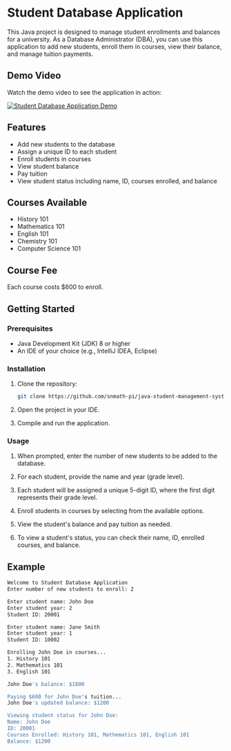 # Student Database Application

This Java project is designed to manage student enrollments and balances for a university. As a Database Administrator (DBA), you can use this application to add new students, enroll them in courses, view their balance, and manage tuition payments.

## Demo Video

Watch the demo video to see the application in action:

[![Student Database Application Demo](https://youtu.be/i1Ozeo_IlSE.jpg)](https://youtu.be/i1Ozeo_IlSE)

## Features

- Add new students to the database
- Assign a unique ID to each student
- Enroll students in courses
- View student balance
- Pay tuition
- View student status including name, ID, courses enrolled, and balance

## Courses Available

- History 101
- Mathematics 101
- English 101
- Chemistry 101
- Computer Science 101

## Course Fee

Each course costs $600 to enroll.

## Getting Started

### Prerequisites

- Java Development Kit (JDK) 8 or higher
- An IDE of your choice (e.g., IntelliJ IDEA, Eclipse)

### Installation

1. Clone the repository:

    ```sh
    git clone https://github.com/snmath-pi/java-student-management-system.git
    ```

2. Open the project in your IDE.

3. Compile and run the application.

### Usage

1. When prompted, enter the number of new students to be added to the database.

2. For each student, provide the name and year (grade level).

3. Each student will be assigned a unique 5-digit ID, where the first digit represents their grade level.

4. Enroll students in courses by selecting from the available options.

5. View the student's balance and pay tuition as needed.

6. To view a student's status, you can check their name, ID, enrolled courses, and balance.

## Example

```sh
Welcome to Student Database Application
Enter number of new students to enroll: 2

Enter student name: John Doe
Enter student year: 2
Student ID: 20001

Enter student name: Jane Smith
Enter student year: 1
Student ID: 10002

Enrolling John Doe in courses...
1. History 101
2. Mathematics 101
3. English 101

John Doe's balance: $1800

Paying $600 for John Doe's tuition...
John Doe's updated balance: $1200

Viewing student status for John Doe:
Name: John Doe
ID: 20001
Courses Enrolled: History 101, Mathematics 101, English 101
Balance: $1200

